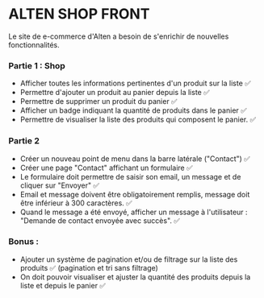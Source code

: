 # ALTEN SHOP FRONT

Le site de e-commerce d'Alten a besoin de s'enrichir de nouvelles fonctionnalités.

### Partie 1 : Shop

- Afficher toutes les informations pertinentes d'un produit sur la liste :white_check_mark:
- Permettre d'ajouter un produit au panier depuis la liste :white_check_mark:
- Permettre de supprimer un produit du panier :white_check_mark:
- Afficher un badge indiquant la quantité de produits dans le panier :white_check_mark:
- Permettre de visualiser la liste des produits qui composent le panier. :white_check_mark:

### Partie 2

- Créer un nouveau point de menu dans la barre latérale ("Contact") :white_check_mark:
- Créer une page "Contact" affichant un formulaire :white_check_mark:
- Le formulaire doit permettre de saisir son email, un message et de cliquer sur "Envoyer" :white_check_mark:
- Email et message doivent être obligatoirement remplis, message doit être inférieur à 300 caractères. :white_check_mark:
- Quand le message a été envoyé, afficher un message à l'utilisateur : "Demande de contact envoyée avec succès". :white_check_mark:

### Bonus : 

- Ajouter un système de pagination et/ou de filtrage sur la liste des produits :white_check_mark: (pagination et tri sans filtrage)
- On doit pouvoir visualiser et ajuster la quantité des produits depuis la liste et depuis le panier :white_check_mark: